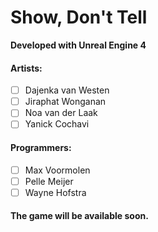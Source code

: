 # Show, Don't Tell
**Developed with Unreal Engine 4**
#### Artists:
- [ ] Dajenka van Westen
- [ ] Jiraphat Wonganan
- [ ] Noa van der Laak
- [ ] Yanick Cochavi
#### Programmers:
- [ ] Max Voormolen
- [ ] Pelle Meijer
- [ ] Wayne Hofstra
#### The game will be available soon.
